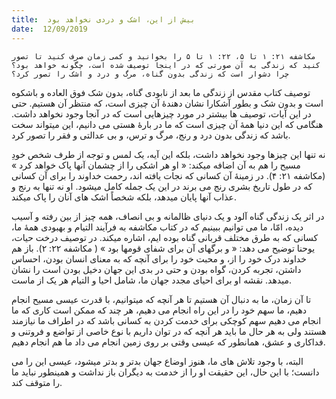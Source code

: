 ```yaml
---
title:  بیش از این، اشک و دردی نخواهد بود
date:  12/09/2019
---
```


`مکاشفه ۲۱: ۱ تا ۵، ۲۲: ۱ تا ۵ را بخوانید و کمی زمان صرف کنید تا تصور کنید که زندگی به آن صورتی که در اینجا توصیف شده است، چگونه خواهد بود؟ چرا دشوار است که زندگی بدون گناه، مرگ و درد و اشک را تصور کرد؟`

توصیف کتاب مقدس از زندگی ما بعد از نابودی گناه، بدون شک فوق العاده و باشکوه است و بدون شک و بطور آشکارا نشان دهندهٔ آن چیزی است، که منتظر آن هستیم. حتی در این آیات، توصیف ها بیشتر در مورد چیزهایی است که در آنجا وجود نخواهد داشت. هنگامی که این دنیا همهٔ آن چیزی است که ما در بارهٔ هستی می دانیم، این میتواند سخت باشد که زندگی بدون درد و رنج، مرگ و ترس، و بی عدالتی و فقر را تصور کرد.

نه تنها این چیزها وجود نخواهد داشت، بلکه این آیه، یک لمس و توجه از طرف شخص خودِ مسیح را هم به آن اضافه میکند: « او هر اشکی را از چشمان آنها پاک خواهد کرد » (مکاشفه ۲۱: ۴). در زمینهٔ آن کسانی که نجات یافته اند، رحمت خداوند را برای آن کسانی که در طول تاریخ بشری رنج می برند در این یک جمله کامل میشود. او نه تنها به رنج و عذاب آنها پایان میدهد، بلکه شخصاً اشک های آنان را پاک میکند.

در اثر یک زندگی گناه آلود و یک دنیای ظالمانه و بی انصاف، همه چیز از بین رفته و آسیب دیده، امّا، ما می توانیم ببینیم که در کتاب مکاشفه به فرآیند التیام و بهبودی همهٔ ما، کسانی که به طرق مختلف قربانی گناه بوده ایم، اشاره میکند. در توصیف درخت حیات، یوحنا توضیح می دهد: « و برگهای آن برای شفای قومها بود » ( مکاشفه ۲۲: ۲). باز هم خداوند درک خود را از، و محبت خود را برای آنچه که به معنای انسان بودن، احساس داشتن، تجربه کردن، گواه بودن و حتی در بدی این جهان دخیل بودن است را نشان میدهد. نقشه او برای احیای مجدد جهان ما، شامل احیا و التیام هر یک از ماست.

تا آن زمان، ما به دنبال آن هستیم تا هر آنچه که میتوانیم، با قدرت عیسی مسیح انجام دهیم، ما سهم خود را در این راه انجام می دهیم، هر چند که ممکن است کاری که ما انجام می دهیم سهم کوچکی برای خدمت کردن به کسانی باشد که در اطراف ما نیازمند هستند ولی به هر حال ما باید هر آنچه که در توان داریم با نوع خاصی از تواضع و فروتنی و فداکاری و عشق، همانطور که عیسی وقتی بر روی زمین انجام می داد ما هم انجام دهیم.

البته، با وجود تلاش های ما، هنوز اوضاع جهان بدتر و بدتر میشود، عیسی این را می دانست؛ با این حال، این حقیقت او را از خدمت به دیگران باز نداشت و همینطور نباید ما را متوقف کند.